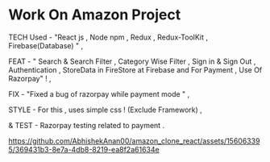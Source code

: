 # Work On Amazon Project

TECH Used - "React js , Node npm , Redux , Redux-ToolKit , Firebase(Database) " ,


FEAT - " Search & Search Filter , Category Wise Filter , Sign in & Sign Out , Authentication , StoreData in FireStore at Firebase and For Payment , Use Of Razorpay" ! ,


FIX - "Fixed a bug of razorpay while payment mode " ,


STYLE - For this , uses simple css ! (Exclude Framework) ,


 & TEST - Razorpay testing related to payment .


https://github.com/AbhishekAnan00/amazon_clone_react/assets/156063395/369431b3-8e7a-4db8-8219-ea8f2a61634e


